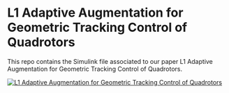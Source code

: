 # L1 Adaptive Augmentation for Geometric Tracking Control of Quadrotors

This repo contains the Simulink file associated to our paper L1 Adaptive Augmentation for Geometric Tracking Control of Quadrotors.

[![L1 Adaptive Augmentation for Geometric Tracking Control of Quadrotors](https://img.youtube.com/vi/25Z7iAkZ5xw/0.jpg)](https://www.youtube.com/watch?v=25Z7iAkZ5xw)
